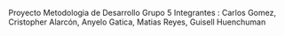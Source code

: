 Proyecto Metodologia de Desarrollo
Grupo 5
Integrantes : Carlos Gomez, Cristopher Alarcón, Anyelo Gatica, Matias Reyes, Guisell Huenchuman
